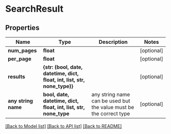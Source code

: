 # SearchResult


## Properties
Name | Type | Description | Notes
------------ | ------------- | ------------- | -------------
**num_pages** | **float** |  | [optional] 
**per_page** | **float** |  | [optional] 
**results** | **{str: (bool, date, datetime, dict, float, int, list, str, none_type)}** |  | [optional] 
**any string name** | **bool, date, datetime, dict, float, int, list, str, none_type** | any string name can be used but the value must be the correct type | [optional]

[[Back to Model list]](../README.md#documentation-for-models) [[Back to API list]](../README.md#documentation-for-api-endpoints) [[Back to README]](../README.md)


